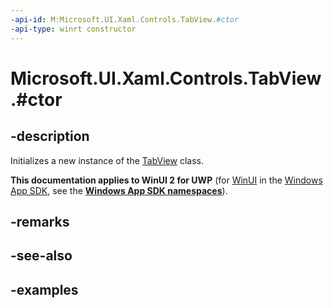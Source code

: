 ```yaml
---
-api-id: M:Microsoft.UI.Xaml.Controls.TabView.#ctor
-api-type: winrt constructor
---
```


# Microsoft.UI.Xaml.Controls.TabView.#ctor

<!--
public TabView ();
-->

## -description

Initializes a new instance of the [TabView](tabview.md) class.

**This documentation applies to WinUI 2 for UWP** (for [WinUI](/windows/apps/winui/winui3/) in the [Windows App SDK](/windows/apps/windows-app-sdk/), see the **[Windows App SDK namespaces](/windows/windows-app-sdk/api/winrt/)**).

## -remarks

## -see-also

## -examples

